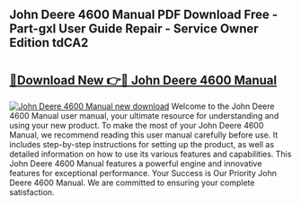 ## John Deere 4600 Manual PDF Download Free - Part-gxl User Guide Repair - Service Owner Edition tdCA2

# <h2><a href="http://bc95181.oget.top/?id=John+Deere+4600+Manual">🔗Download New 👉🔴 John Deere 4600 Manual</a></h2>

[![John Deere 4600 Manual new download](https://i.imgur.com/5g1atiW.png)](http://bc95181.oget.top/?id=John+Deere+4600+Manual)
Welcome to the John Deere 4600 Manual user manual, your ultimate resource for understanding and using your new product. To make the most of your John Deere 4600 Manual, we recommend reading this user manual carefully before use. It includes step-by-step instructions for setting up the product, as well as detailed information on how to use its various features and capabilities. This John Deere 4600 Manual features a powerful engine and innovative features for exceptional performance. Your Success is Our Priority John Deere 4600 Manual. We are committed to ensuring your complete satisfaction.
